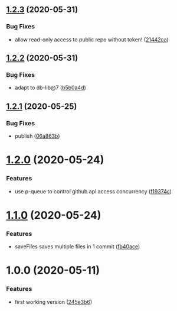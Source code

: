 ## [1.2.3](https://github.com/NaturalCycles/github-db/compare/v1.2.2...v1.2.3) (2020-05-31)


### Bug Fixes

* allow read-only access to public repo without token! ([21442ca](https://github.com/NaturalCycles/github-db/commit/21442ca4396889fa4267dd2a6d9580e51f5d93e3))

## [1.2.2](https://github.com/NaturalCycles/github-db/compare/v1.2.1...v1.2.2) (2020-05-31)


### Bug Fixes

* adapt to db-lib@7 ([b5b0a4d](https://github.com/NaturalCycles/github-db/commit/b5b0a4dded722a42d6d558bd760fad667585c6d8))

## [1.2.1](https://github.com/NaturalCycles/github-db/compare/v1.2.0...v1.2.1) (2020-05-25)


### Bug Fixes

* publish ([06a863b](https://github.com/NaturalCycles/github-db/commit/06a863ba22c9aba09c9c83c6ffab92fb994e363e))

# [1.2.0](https://github.com/NaturalCycles/github-db/compare/v1.1.0...v1.2.0) (2020-05-24)


### Features

* use p-queue to control github api access concurrency ([f19374c](https://github.com/NaturalCycles/github-db/commit/f19374ca24b3a6d76ec4c34d60f18973a1362574))

# [1.1.0](https://github.com/NaturalCycles/github-db/compare/v1.0.0...v1.1.0) (2020-05-24)


### Features

* saveFiles saves multiple files in 1 commit ([fb40ace](https://github.com/NaturalCycles/github-db/commit/fb40ace25a30d5f26401b0e4f8ae0b2bf2ca3ff1))

# 1.0.0 (2020-05-11)


### Features

* first working version ([245e3b6](https://github.com/NaturalCycles/github-db/commit/245e3b6c0225f418d69ac0ec2bb2b8bd4be77980))
